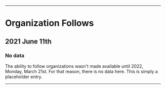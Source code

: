 
***

# Organization Follows

## 2021 June 11th

### No data

The ability to follow organizations wasn't made available until 2022, Monday, March 21st. For that reason, there is no data here. This is simply a placeholder entry.

***
